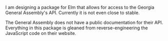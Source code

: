 I am designing a package for Elm that allows for access to the Georgia General Assembly's API. Currently it is not even close to stable.

The General Assembly does not have a public documentation for their API. Everything in this package is gleaned from reverse-engineering the JavaScript code on their website.  